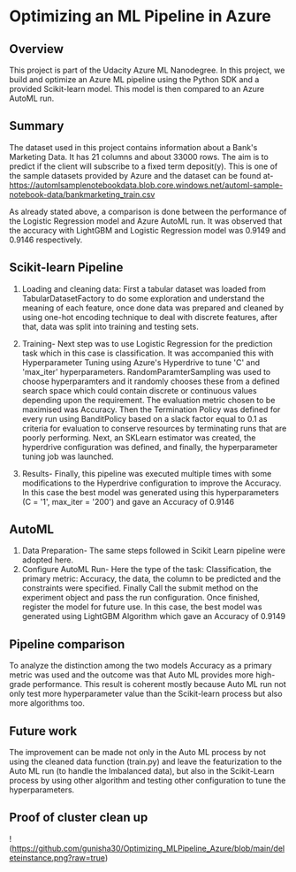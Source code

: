 # Optimizing an ML Pipeline in Azure

## Overview
This project is part of the Udacity Azure ML Nanodegree.
In this project, we build and optimize an Azure ML pipeline using the Python SDK and a provided Scikit-learn model.
This model is then compared to an Azure AutoML run.

## Summary
The dataset used in this project contains information about a Bank's Marketing Data. It has 21 columns and about 33000 rows. The aim is to predict if the client will subscribe to a fixed term deposit(y). This is one of the sample datasets provided by Azure and the dataset can be found at- https://automlsamplenotebookdata.blob.core.windows.net/automl-sample-notebook-data/bankmarketing_train.csv

As already stated above, a comparison is done between the performance of the Logistic Regression model and Azure AutoML run. It was observed that the accuracy with LightGBM and Logistic Regression model was 0.9149 and 0.9146 respectively. 

## Scikit-learn Pipeline
1. Loading and cleaning data: First a tabular dataset was loaded from TabularDatasetFactory to do some exploration and understand the meaning of each feature, once done data was prepared and cleaned by using one-hot encoding technique to deal with discrete features, after that, data was split into training and testing sets.

2. Training- Next step was to use Logistic Regression for the prediction task which in this case is classification. It was accompanied this with Hyperparameter Tuning using Azure's Hyperdrive to tune 'C' and 'max_iter' hyperparameters. RandomParamterSampling was used to choose hyperparamters and it randomly chooses these from a defined search space which could contain discrete or continuous values depending upon the requirement. The evaluation metric chosen to be maximised was Accuracy. Then the Termination Policy was defined for every run using BanditPolicy based on a slack factor equal to 0.1 as criteria for evaluation to conserve resources by terminating runs that are poorly performing. Next, an SKLearn estimator was created, the hyperdrive configuration was defined, and finally, the hyperparameter tuning job was launched.

3. Results- Finally, this pipeline was executed multiple times with some modifications to the Hyperdrive configuration to improve the Accuracy. In this case the best model was generated using this hyperparameters (C = '1', max_iter = '200') and gave an Accuracy of 0.9146

## AutoML
1. Data Preparation- The same steps followed in Scikit Learn pipeline were adopted here. 
2. Configure AutoML Run- Here the type of the task: Classification, the primary metric: Accuracy, the data, the column to be predicted and the constraints were specified. Finally Call the submit method on the experiment object and pass the run configuration. Once finished, register the model for future use. In this case, the best model was generated using LightGBM Algorithm which gave an Accuracy of 0.9149 

## Pipeline comparison
To analyze the distinction among the two models Accuracy as a primary metric was used and the outcome was that Auto ML provides more high-grade performance. This result is coherent mostly because Auto ML run not only test more hyperparameter value than the Scikit-learn process but also more algorithms too.

## Future work
The improvement can be made not only in the Auto ML process by not using the cleaned data function (train.py) and leave the featurization to the Auto ML run (to handle the Imbalanced data), but also in the Scikit-Learn process by using other algorithm and testing other configuration to tune the hyperparameters.

## Proof of cluster clean up
!(https://github.com/gunisha30/Optimizing_MLPipeline_Azure/blob/main/deleteinstance.png?raw=true)
